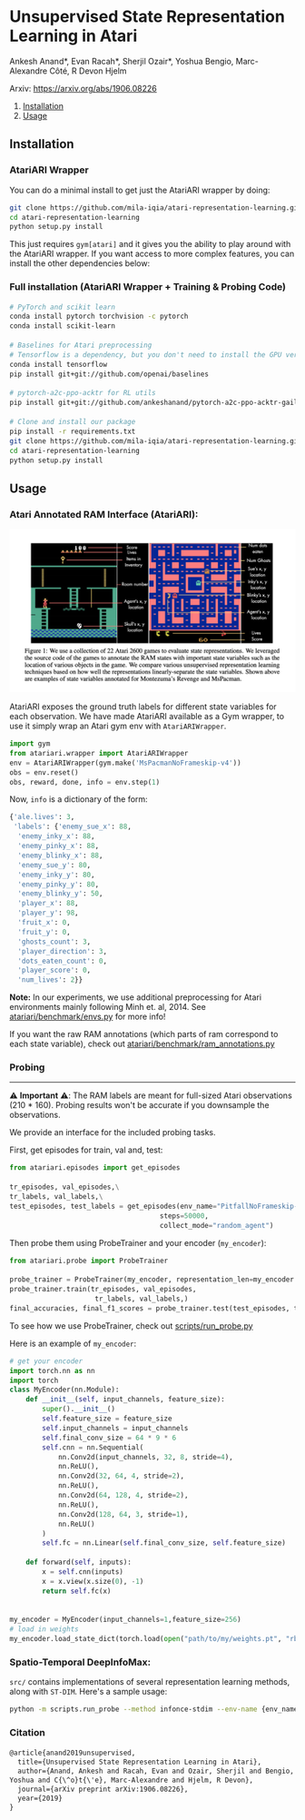 # Unsupervised State Representation Learning in Atari

Ankesh Anand*, Evan Racah*, Sherjil Ozair*, Yoshua Bengio, Marc-Alexandre Côté, R Devon Hjelm

Arxiv: https://arxiv.org/abs/1906.08226

1. [ Installation ](#install)
2. [ Usage ](#usage)

<a name="install"></a>
## Installation
### AtariARI Wrapper
You can do a minimal install to get just the AtariARI wrapper by doing:

```bash
git clone https://github.com/mila-iqia/atari-representation-learning.git
cd atari-representation-learning
python setup.py install
```
This just requires `gym[atari]` and it gives you the ability to play around with the AtariARI wrapper.
If you want access to more complex features, you can install the other dependencies below:

### Full installation (AtariARI Wrapper + Training & Probing Code)

```bash
# PyTorch and scikit learn
conda install pytorch torchvision -c pytorch
conda install scikit-learn

# Baselines for Atari preprocessing
# Tensorflow is a dependency, but you don't need to install the GPU version
conda install tensorflow
pip install git+git://github.com/openai/baselines

# pytorch-a2c-ppo-acktr for RL utils
pip install git+git://github.com/ankeshanand/pytorch-a2c-ppo-acktr-gail

# Clone and install our package
pip install -r requirements.txt
git clone https://github.com/mila-iqia/atari-representation-learning.git
cd atari-representation-learning
python setup.py install
```

<a name="usage"></a>
## Usage 
### Atari Annotated RAM Interface (AtariARI): 

![AtariARI](atariari/benchmark/atariari.png?raw=true)

AtariARI exposes the ground truth labels for different state variables for each observation. We have made AtariARI available as a Gym wrapper, to use it simply wrap an Atari gym env with `AtariARIWrapper`. 

```python
import gym
from atariari.wrapper import AtariARIWrapper
env = AtariARIWrapper(gym.make('MsPacmanNoFrameskip-v4'))
obs = env.reset()
obs, reward, done, info = env.step(1)
```

Now, `info` is a dictionary of the form:

```python
{'ale.lives': 3,
 'labels': {'enemy_sue_x': 88,
  'enemy_inky_x': 88,
  'enemy_pinky_x': 88,
  'enemy_blinky_x': 88,
  'enemy_sue_y': 80,
  'enemy_inky_y': 80,
  'enemy_pinky_y': 80,
  'enemy_blinky_y': 50,
  'player_x': 88,
  'player_y': 98,
  'fruit_x': 0,
  'fruit_y': 0,
  'ghosts_count': 3,
  'player_direction': 3,
  'dots_eaten_count': 0,
  'player_score': 0,
  'num_lives': 2}}
```
**Note:** In our experiments, we use additional preprocessing for Atari environments mainly following Minh et. al, 2014. See [atariari/benchmark/envs.py](atariari/envs.py) for more info! 

If you want the raw RAM annotations (which parts of ram correspond to each state variable), check out [atariari/benchmark/ram_annotations.py](atariari/ram_annotations.py)


### Probing
----
⚠️ **Important** ⚠️: The RAM labels are meant for full-sized Atari observations (210 * 160). Probing results won't be accurate if you downsample the observations.

We provide an interface for the included probing tasks.

First, get episodes for train, val and, test:

```python
from atariari.episodes import get_episodes

tr_episodes, val_episodes,\
tr_labels, val_labels,\
test_episodes, test_labels = get_episodes(env_name="PitfallNoFrameskip-v4", 
                                     steps=50000, 
                                     collect_mode="random_agent")
```

Then probe them using ProbeTrainer and your encoder (`my_encoder`):

```python
from atariari.probe import ProbeTrainer

probe_trainer = ProbeTrainer(my_encoder, representation_len=my_encoder.feature_size)
probe_trainer.train(tr_episodes, val_episodes,
                     tr_labels, val_labels,)
final_accuracies, final_f1_scores = probe_trainer.test(test_episodes, test_labels)
```

To see how we use ProbeTrainer, check out [scripts/run_probe.py](scripts/run_probe.py)

Here is an example of `my_encoder`:

```python 
# get your encoder
import torch.nn as nn
import torch
class MyEncoder(nn.Module):
    def __init__(self, input_channels, feature_size):
        super().__init__()
        self.feature_size = feature_size
        self.input_channels = input_channels
        self.final_conv_size = 64 * 9 * 6
        self.cnn = nn.Sequential(
            nn.Conv2d(input_channels, 32, 8, stride=4),
            nn.ReLU(),
            nn.Conv2d(32, 64, 4, stride=2),
            nn.ReLU(),
            nn.Conv2d(64, 128, 4, stride=2),
            nn.ReLU(),
            nn.Conv2d(128, 64, 3, stride=1),
            nn.ReLU()
        )
        self.fc = nn.Linear(self.final_conv_size, self.feature_size)

    def forward(self, inputs):
        x = self.cnn(inputs)
        x = x.view(x.size(0), -1)
        return self.fc(x)
        

my_encoder = MyEncoder(input_channels=1,feature_size=256)
# load in weights
my_encoder.load_state_dict(torch.load(open("path/to/my/weights.pt", "rb")))
```

### Spatio-Temporal DeepInfoMax:
`src/` contains implementations of several representation learning methods, along with `ST-DIM`. Here's a sample usage: 

```bash
python -m scripts.run_probe --method infonce-stdim --env-name {env_name}
```

### Citation

```
@article{anand2019unsupervised,
  title={Unsupervised State Representation Learning in Atari},
  author={Anand, Ankesh and Racah, Evan and Ozair, Sherjil and Bengio, Yoshua and C{\^o}t{\'e}, Marc-Alexandre and Hjelm, R Devon},
  journal={arXiv preprint arXiv:1906.08226},
  year={2019}
}
```
